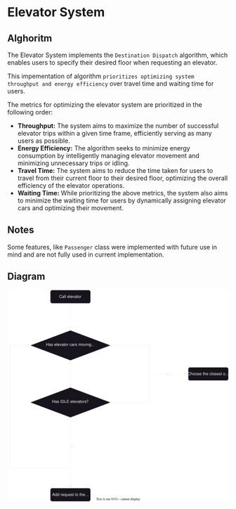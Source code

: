# Elevator System

## Alghoritm
The Elevator System implements the `Destination Dispatch` algorithm, which enables users to specify their desired floor when requesting an elevator. 

This impementation of algorithm `prioritizes optimizing system throughput and energy efficiency` over travel time and waiting time for users.

The metrics for optimizing the elevator system are prioritized in the following order:

* **Throughput:** The system aims to maximize the number of successful elevator trips within a given time frame, efficiently serving as many users as possible.
* **Energy Efficiency:** The algorithm seeks to minimize energy consumption by intelligently managing elevator movement and minimizing unnecessary trips or idling.
* **Travel Time:** The system aims to reduce the time taken for users to travel from their current floor to their desired floor, optimizing the overall efficiency of the elevator operations.
* **Waiting Time:** While prioritizing the above metrics, the system also aims to minimize the waiting time for users by dynamically assigning elevator cars and optimizing their movement.

## Notes

Some features, like `Passenger` class were implemented with future use in mind and are not fully used in current implementation.

## Diagram

![Flowchart Diagram](./diagram.drawio.svg)
